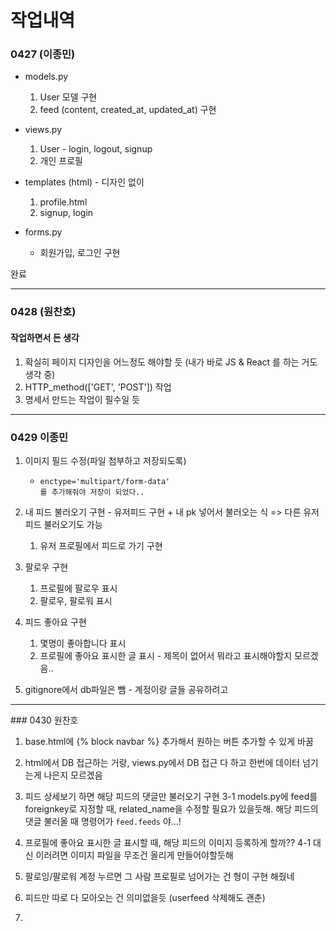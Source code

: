 # 작업내역



### 0427 (이종민)

- models.py

  1. User 모델 구현
  2. feed (content, created_at, updated_at) 구현

- views.py

  1. User - login, logout, signup
  2. 개인 프로필

- templates (html) - 디자인 없이

  1. profile.html
  2. signup, login

- forms.py

  - 회원가입, 로그인 구현

  

완료

<hr>

### 0428 (원찬호)

#### 작업하면서 든 생각

1. 확실히 페이지 디자인을 어느정도 해야할 듯 (내가 바로 JS & React 를 하는 거도 생각 중)
2. HTTP_method(['GET', 'POST']) 작업
3. 명세서 만드는 작업이 필수일 듯





---

### 0429 이종민

1. 이미지 필드 수정(파일 첨부하고 저장되도록) 

   - ```
     enctype='multipart/form-data'
     를 추가해줘야 저장이 되었다..
     ```

2. 내 피드 불러오기 구현 - 유저피드 구현 + 내 pk 넣어서 불러오는 식 => 다른 유저 피드 불러오기도 가능

   1.  유저 프로필에서 피드로 가기 구현

3. 팔로우 구현

   1. 프로필에 팔로우 표시
   2. 팔로우, 팔로워 표시

4. 피드 좋아요 구현

   1. 몇명이 좋아합니다 표시
   2. 프로필에 좋아요 표시한 글 표시 - 제목이 없어서 뭐라고 표시해야할지 모르겠음..
   
5. gitignore에서 db파일은 뺌 - 계정이랑 글들 공유하려고

<hr>
### 0430 원찬호

1. base.html에 {% block navbar %} 추가해서 원하는 버튼 추가할 수 있게 바꿈
2. html에서 DB 접근하는 거랑, views.py에서 DB 접근 다 하고 한번에 데이터 넘기는게 나은지 모르겠음
3. 피드 상세보기 하면 해당 피드의 댓글만 불러오기 구현
  3-1 models.py에 feed를 foreignkey로 지정할 때, related_name을 수정할 필요가 있을듯해. 해당 피드의 댓글 불러올 때 명령어가 `feed.feeds` 야...!
4. 프로필에 좋아요 표시한 글 표시할 때, 해당 피드의 이미지 등록하게 할까??
  4-1 대신 이러려면 이미지 파일을 무조건 올리게 만들어야할듯해

5. 팔로잉/팔로워 계정 누르면 그 사람 프로필로 넘어가는 건 형이 구현 해줬네

6. 피드만 따로 다 모아오는 건 의미없을듯 (userfeed 삭제해도 괜춘)

7. 
